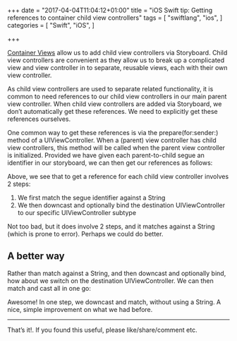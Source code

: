 +++
date = "2017-04-04T11:04:12+01:00"
title = "iOS Swift tip: Getting references to container child view controllers"
tags = [
    "swiftlang",
    "ios",
]
categories = [
    "Swift",
    "iOS",
]

+++

[Container Views](https://developer.apple.com/library/content/featuredarticles/ViewControllerPGforiPhoneOS/ImplementingaContainerViewController.html) allow us to add child view controllers via Storyboard.  Child view controllers are convenient as they allow us to break up a complicated view and view controller in to separate, reusable views, each with their own view controller.

As child view controllers are used to separate related functionality, it is common to need references to our child view controllers in our main parent view controller. When child view controllers are added via Storyboard, we don’t automatically get these references. We need to explicitly get these references ourselves.

One common way to get these references is via the prepare(for:sender:) method of a UIViewController. When a (parent) view controller has child view controllers, this method will be called when the parent view controller is initialized. Provided we have given each parent-to-child segue an identifier in our storyboard, we can then get our references as follows:

<script src="https://gist.github.com/superpeteblaze/252ca4b7141aec353279e08b2345c2bf.js"></script>

Above, we see that to get a reference for each child view controller involves 2 steps:

1. We first match the segue identifier against a String
2. We then downcast and optionally bind the destination UIViewController to our specific UIViewController subtype

Not too bad, but it does involve 2 steps, and it matches against a String (which is prone to error). Perhaps we could do better.

## A better way

Rather than match against a String, and then downcast and optionally bind, how about we switch on the destination UIViewController. We can then match and cast all in one go:

<script src="https://gist.github.com/superpeteblaze/8d630e6621746af01bf46390a1dd3589.js"></script>

Awesome! In one step, we downcast and match, without using a String. A nice, simple improvement on what we had before.

---

That’s it!. If you found this useful, please like/share/comment etc.
